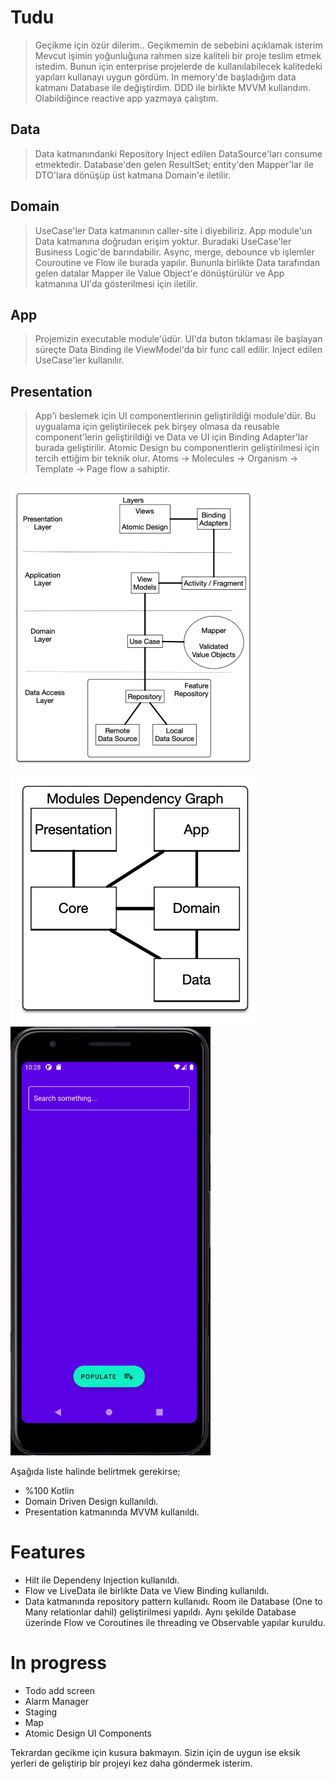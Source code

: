 # Tudu

> Geçikme için özür dilerim.. Geçikmemin de sebebini açıklamak isterim
 Mevcut işimin yoğunluğuna rahmen size kaliteli bir proje teslim etmek istedim. 
 Bunun için enterprise projelerde de kullanılabilecek kalitedeki yapıları kullanayı uygun gördüm.
 In memory'de başladığım data katmanı Database ile değiştirdim. 
 DDD ile birlikte MVVM kullandım. Olabildiğince reactive app yazmaya çalıştım.

## Data
> Data katmanındanki Repository Inject edilen DataSource'ları consume etmektedir.
  Database'den gelen ResultSet; entity'den Mapper'lar ile DTO'lara dönüşüp
  üst katmana Domain'e iletilir.

## Domain
> UseCase'ler Data katmanının caller-site i diyebiliriz. 
  App module'un Data katmanına doğrudan erişim yoktur. 
  Buradaki UseCase'ler Business Logic'de barındabilir. 
  Async, merge, debounce vb işlemler Couroutine ve Flow ile burada yapılır.
  Bununla birlikte Data tarafından gelen datalar Mapper ile Value Object'e dönüştürülür
  ve App katmanına UI'da gösterilmesi için iletilir.

## App
> Projemizin executable module'üdür. UI'da buton tıklaması ile başlayan süreçte
  Data Binding ile ViewModel'da bir func call edilir. Inject edilen UseCase'ler
  kullanılır.

## Presentation
> App'i beslemek için UI componentlerinin geliştirildiği module'dür.
  Bu uygualama için geliştirilecek pek birşey olmasa da reusable component'lerin
  geliştirildiği ve Data ve UI için Binding Adapter'lar burada geliştirilir.
  Atomic Design bu componentlerin geliştirilmesi için tercih ettiğim bir teknik olur.
  Atoms -> Molecules -> Organism -> Template -> Page flow a sahiptir.


![Arch Diagram](art/arch.png?raw=true "Arch Diagram")
![Depdency Diagram](art/dependency.png?raw=true "Dependency Diagram")
![App](art/vid.gif?raw=true "App")

Aşağıda liste halinde belirtmek gerekirse;


  - %100 Kotlin
  - Domain Driven Design kullanıldı.
  - Presentation katmanında MVVM kullanıldı.

# Features

  - Hilt ile Dependeny Injection kullanıldı.
  - Flow ve LiveData ile birlikte Data ve View Binding kullanıldı.
  - Data katmanında repository pattern kullanıdı. 
  Room ile Database (One to Many relationlar dahil) geliştirilmesi yapıldı. 
  Aynı şekilde Database üzerinde Flow ve Coroutines ile threading ve Observable yapılar kuruldu.
 
# In progress

  - Todo add screen
  - Alarm Manager
  - Staging
  - Map
  - Atomic Design UI Components

Tekrardan gecikme için kusura bakmayın. Sizin için de uygun ise eksik yerleri de geliştirip bir projeyi kez daha göndermek isterim.
